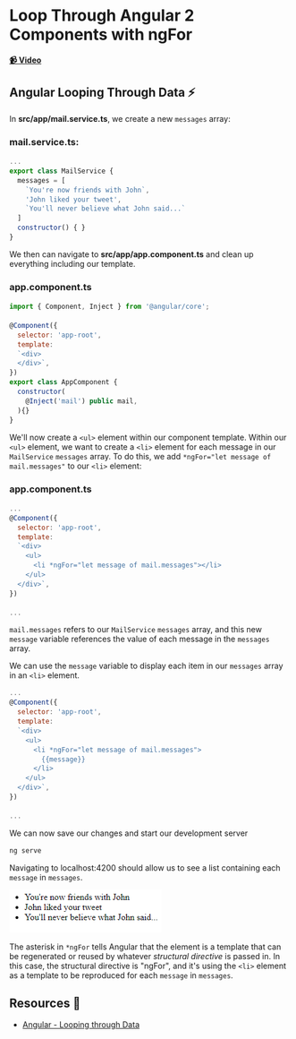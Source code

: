 # Loop Through Angular 2 Components with ngFor

**[📹 Video](https://egghead.io/lessons/angular-loop-through-angular-2-components-with-ngfor)**

## Angular Looping Through Data ⚡
In **src/app/mail.service.ts**, we create a new `messages` array:

### mail.service.ts:
```js
...
export class MailService {
  messages = [
    `You're now friends with John`,
    'John liked your tweet',
    `You'll never believe what John said...`
  ]
  constructor() { }
}
```

We then can navigate to **src/app/app.component.ts** and clean up everything including our template.

### app.component.ts
```js
import { Component, Inject } from '@angular/core';

@Component({
  selector: 'app-root',
  template: 
  `<div>
  </div>`,
})
export class AppComponent {
  constructor(
    @Inject('mail') public mail,
  ){}
}
```

We'll now create a `<ul>` element within our component template. Within our `<ul>` element, we want to create a `<li>` element for each message in our `MailService` `messages` array. To do this, we add `*ngFor="let message of mail.messages"` to our `<li>` element:
### app.component.ts
```js
...
@Component({
  selector: 'app-root',
  template: 
  `<div>
    <ul>
      <li *ngFor="let message of mail.messages"></li>
    </ul>
  </div>`,
})

...
```
`mail.messages` refers to our `MailService` `messages` array, and this new `message` variable references the value of each message in the `messages` array.

We can use the `message` variable to display each item in our `messages` array in an `<li>` element.
```js
...
@Component({
  selector: 'app-root',
  template: 
  `<div>
    <ul>
      <li *ngFor="let message of mail.messages">
        {{message}}
      </li>
    </ul>
  </div>`,
})

...
```

We can now save our changes and start our development server
```bash
ng serve
```
Navigating to localhost:4200 should allow us to see a list containing each `message` in `messages`.

![List of Messages Displayed](./images/8.png)

The asterisk in `*ngFor` tells Angular that the element is a template that can be regenerated or reused by whatever *structural directive* is passed in. In this case, the structural directive is "ngFor", and it's using the `<li>` element as a template to be reproduced for each `message` in `messages`.

## Resources 📖
- [Angular - Looping through Data](https://angular.io/guide/displaying-data#add-logic-to-loop-through-data)